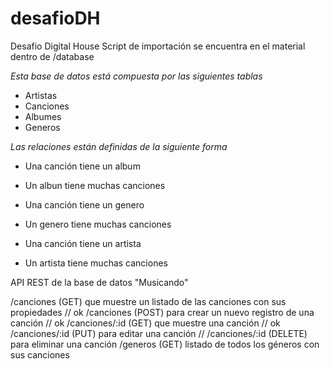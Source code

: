 # desafioDH
Desafio Digital House
Script de importación se encuentra en el material dentro de /database


_Esta base de datos está compuesta por las siguientes tablas_
- Artistas
- Canciones
- Albumes
- Generos

_Las relaciones están definidas de la siguiente forma_
- Una canción tiene un album
- Un albun tiene muchas canciones

- Una canción tiene un genero
- Un genero tiene muchas canciones

- Una canción tiene un artista
- Un artista tiene muchas canciones

API REST de la base de datos "Musicando" 

/canciones (GET) que muestre un listado de las canciones con sus propiedades // ok
/canciones (POST) para crear un nuevo registro de una canción // ok
/canciones/:id (GET) que muestre una canción // ok
/canciones/:id (PUT) para editar una canción // 
/canciones/:id (DELETE) para eliminar una canción 
/generos (GET) listado de todos los géneros con sus canciones 
